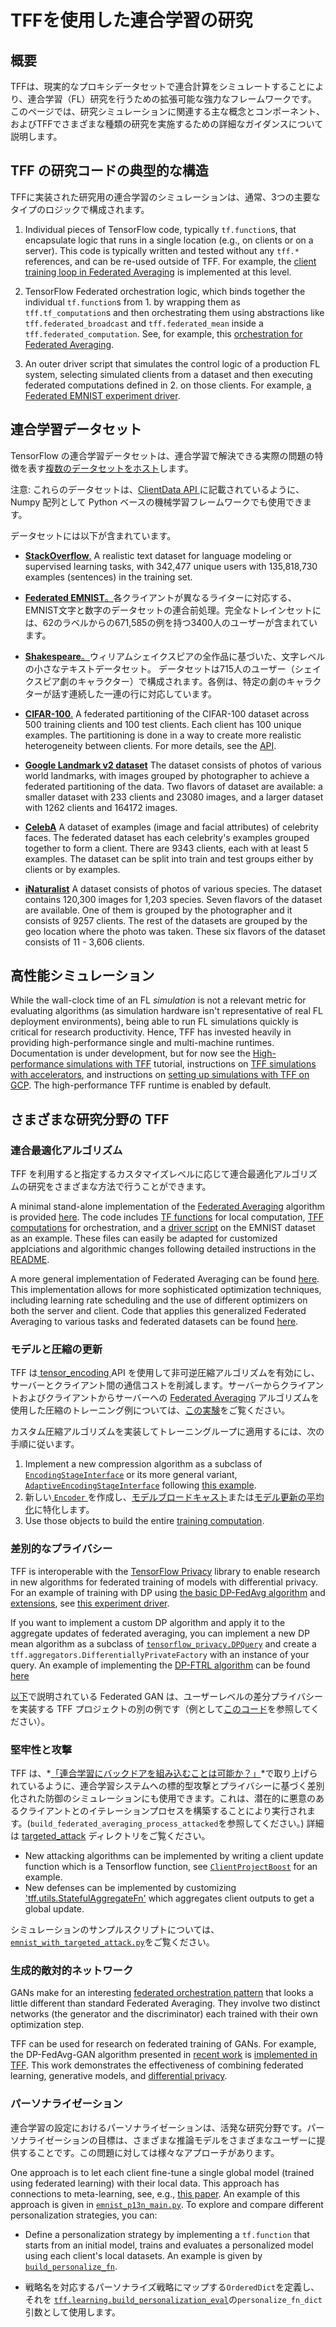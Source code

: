 # TFFを使用した連合学習の研究

<!-- Note that some section headings are used as deep links into the document.
     If you update those section headings, please make sure you also update
     any links to the section. -->

## 概要

TFFは、現実的なプロキシデータセットで連合計算をシミュレートすることにより、連合学習（FL）研究を行うための拡張可能な強力なフレームワークです。 このページでは、研究シミュレーションに関連する主な概念とコンポーネント、およびTFFでさまざまな種類の研究を実施するための詳細なガイダンスについて説明します。

## TFF の研究コードの典型的な構造

TFFに実装された研究用の連合学習のシミュレーションは、通常、3つの主要なタイプのロジックで構成されます。

1. Individual pieces of TensorFlow code, typically `tf.function`s, that encapsulate logic that runs in a single location (e.g., on clients or on a server). This code is typically written and tested without any `tff.*` references, and can be re-used outside of TFF. For example, the [client training loop in Federated Averaging](https://github.com/tensorflow/federated/blob/main/tensorflow_federated/python/examples/simple_fedavg/simple_fedavg_tf.py#L184-L222) is implemented at this level.

2. TensorFlow Federated orchestration logic, which binds together the individual `tf.function`s from 1. by wrapping them as `tff.tf_computation`s and then orchestrating them using abstractions like `tff.federated_broadcast` and `tff.federated_mean` inside a `tff.federated_computation`. See, for example, this [orchestration for Federated Averaging](https://github.com/tensorflow/federated/blob/main/tensorflow_federated/python/examples/simple_fedavg/simple_fedavg_tff.py#L112-L140).

3. An outer driver script that simulates the control logic of a production FL system, selecting simulated clients from a dataset and then executing federated computations defined in 2. on those clients. For example, [a Federated EMNIST experiment driver](https://github.com/tensorflow/federated/blob/main/tensorflow_federated/python/examples/simple_fedavg/emnist_fedavg_main.py).

## 連合学習データセット

TensorFlow の連合学習データセットは、連合学習で解決できる実際の問題の特徴を表す[複数のデータセットをホスト](https://www.tensorflow.org/federated/api_docs/python/tff/simulation/datasets)します。

注意: これらのデータセットは、[ClientData API ](https://www.tensorflow.org/federated/api_docs/python/tff/simulation/ClientData)に記載されているように、Numpy 配列として Python ベースの機械学習フレームワークでも使用できます。

データセットには以下が含まれています。

- [**StackOverflow**.](https://www.tensorflow.org/federated/api_docs/python/tff/simulation/datasets/stackoverflow/load_data) A realistic text dataset for language modeling or supervised learning tasks, with 342,477 unique users with 135,818,730 examples (sentences) in the training set.

- [**Federated EMNIST**。](https://www.tensorflow.org/federated/api_docs/python/tff/simulation/datasets/emnist/load_data)各クライアントが異なるライターに対応する、EMNIST文字と数字のデータセットの連合前処理。完全なトレインセットには、62のラベルからの671,585の例を持つ3400人のユーザーが含まれています。

- [**Shakespeare**。](https://www.tensorflow.org/federated/api_docs/python/tff/simulation/datasets/shakespeare/load_data)ウィリアムシェイクスピアの全作品に基づいた、文字レベルの小さなテキストデータセット。 データセットは715人のユーザー（シェイクスピア劇のキャラクター）で構成されます。各例は、特定の劇のキャラクターが話す連続した一連の行に対応しています。

- [**CIFAR-100**.](https://www.tensorflow.org/federated/api_docs/python/tff/simulation/datasets/cifar100/load_data) A federated partitioning of the CIFAR-100 dataset across 500 training clients and 100 test clients. Each client has 100 unique examples. The partitioning is done in a way to create more realistic heterogeneity between clients. For more details, see the [API](https://www.tensorflow.org/federated/api_docs/python/tff/simulation/datasets/cifar100/load_data).

- [**Google Landmark v2 dataset**](https://www.tensorflow.org/federated/api_docs/python/tff/simulation/datasets/gldv2/load_data) The dataset consists of photos of various world landmarks, with images grouped by photographer to achieve a federated partitioning of the data. Two flavors of dataset are available: a smaller dataset with 233 clients and 23080 images, and a larger dataset with 1262 clients and 164172 images.

- [**CelebA**](https://www.tensorflow.org/federated/api_docs/python/tff/simulation/datasets/celeba/load_data) A dataset of examples (image and facial attributes) of celebrity faces. The federated dataset has each celebrity's examples grouped together to form a client. There are 9343 clients, each with at least 5 examples. The dataset can be split into train and test groups either by clients or by examples.

- [**iNaturalist**](https://www.tensorflow.org/federated/api_docs/python/tff/simulation/datasets/inaturalist/load_data) A dataset consists of photos of various species. The dataset contains 120,300 images for 1,203 species. Seven flavors of the dataset are available. One of them is grouped by the photographer and it consists of 9257 clients. The rest of the datasets are grouped by the geo location where the photo was taken. These six flavors of the dataset consists of 11 - 3,606 clients.

## 高性能シミュレーション

While the wall-clock time of an FL *simulation* is not a relevant metric for evaluating algorithms (as simulation hardware isn't representative of real FL deployment environments), being able to run FL simulations quickly is critical for research productivity. Hence, TFF has invested heavily in providing high-performance single and multi-machine runtimes. Documentation is under development, but for now see the [High-performance simulations with TFF](https://www.tensorflow.org/federated/tutorials/simulations) tutorial, instructions on [TFF simulations with accelerators](https://www.tensorflow.org/federated/tutorials/simulations_with_accelerators), and instructions on [setting up simulations with TFF on GCP](https://www.tensorflow.org/federated/gcp_setup). The high-performance TFF runtime is enabled by default.

## さまざまな研究分野の TFF

### 連合最適化アルゴリズム

TFF を利用すると指定するカスタマイズレベルに応じて連合最適化アルゴリズムの研究をさまざまな方法で行うことができます。

A minimal stand-alone implementation of the [Federated Averaging](https://arxiv.org/abs/1602.05629) algorithm is provided [here](https://github.com/tensorflow/federated/blob/main/tensorflow_federated/python/examples/simple_fedavg). The code includes [TF functions](https://github.com/tensorflow/federated/blob/main/tensorflow_federated/python/examples/simple_fedavg/simple_fedavg_tf.py) for local computation, [TFF computations](https://github.com/tensorflow/federated/blob/main/tensorflow_federated/python/examples/simple_fedavg/simple_fedavg_tff.py) for orchestration, and a [driver script](https://github.com/tensorflow/federated/blob/main/tensorflow_federated/python/examples/simple_fedavg/emnist_fedavg_main.py) on the EMNIST dataset as an example. These files can easily be adapted for customized applciations and algorithmic changes following detailed instructions in the [README](https://github.com/tensorflow/federated/blob/main/tensorflow_federated/python/examples/simple_fedavg/README.md).

A more general implementation of Federated Averaging can be found [here](https://github.com/google-research/federated/blob/master/optimization/fed_avg_schedule.py). This implementation allows for more sophisticated optimization techniques, including learning rate scheduling and the use of different optimizers on both the server and client. Code that applies this generalized Federated Averaging to various tasks and federated datasets can be found [here](https://github.com/google-research/federated/blob/master/optimization).

### モデルと圧縮の更新

TFF は[ tensor_encoding ](https://github.com/tensorflow/model-optimization/tree/master/tensorflow_model_optimization/python/core/internal/tensor_encoding) API を使用して非可逆圧縮アルゴリズムを有効にし、サーバーとクライアント間の通信コストを削減します。サーバーからクライアントおよびクライアントからサーバーへの [Federated Averaging](https://arxiv.org/abs/1812.07210) アルゴリズムを使用した圧縮のトレーニング例については、[この実験](https://github.com/tensorflow/federated/blob/master/tensorflow_federated/python/research/compression/run_experiment.py)をご覧ください。

カスタム圧縮アルゴリズムを実装してトレーニングループに適用するには、次の手順に従います。

1. Implement a new compression algorithm as a subclass of [`EncodingStageInterface`](https://github.com/tensorflow/model-optimization/blob/master/tensorflow_model_optimization/python/core/internal/tensor_encoding/core/encoding_stage.py#L75) or its more general variant, [`AdaptiveEncodingStageInterface`](https://github.com/tensorflow/model-optimization/blob/master/tensorflow_model_optimization/python/core/internal/tensor_encoding/core/encoding_stage.py#L274) following [this example](https://github.com/google-research/federated/blob/master/compression/sparsity.py).
2. 新しい[ `Encoder` ](https://github.com/tensorflow/model-optimization/blob/master/tensorflow_model_optimization/python/core/internal/tensor_encoding/core/core_encoder.py#L38)を作成し、[モデルブロードキャスト](https://github.com/google-research/federated/blob/master/compression/run_experiment.py#L118)または[モデル更新の平均化](https://github.com/google-research/federated/blob/master/compression/run_experiment.py#L144)に特化します。
3. Use those objects to build the entire [training computation](https://github.com/google-research/federated/blob/master/compression/run_experiment.py#L247).

### 差別的なプライバシー

TFF is interoperable with the [TensorFlow Privacy](https://github.com/tensorflow/privacy) library to enable research in new algorithms for federated training of models with differential privacy. For an example of training with DP using [the basic DP-FedAvg algorithm](https://arxiv.org/abs/1710.06963) and [extensions](https://arxiv.org/abs/1812.06210), see [this experiment driver](https://github.com/google-research/federated/blob/master/differential_privacy/stackoverflow/run_federated.py).

If you want to implement a custom DP algorithm and apply it to the aggregate updates of federated averaging, you can implement a new DP mean algorithm as a subclass of [`tensorflow_privacy.DPQuery`](https://github.com/tensorflow/privacy/blob/master/tensorflow_privacy/privacy/dp_query/dp_query.py#L54) and create a `tff.aggregators.DifferentiallyPrivateFactory` with an instance of your query. An example of implementing the [DP-FTRL algorithm](https://arxiv.org/abs/2103.00039) can be found [here](https://github.com/google-research/federated/blob/master/dp_ftrl/dp_fedavg.py)

[以下](#generative_adversarial_networks)で説明されている Federated GAN は、ユーザーレベルの差分プライバシーを実装する TFF プロジェクトの別の例です（例として[このコード](https://github.com/tensorflow/federated/blob/master/tensorflow_federated/python/research/gans/tff_gans.py#L293)を参照してください）。

### 堅牢性と攻撃

TFF は、*[「連合学習にバックドアを組み込むことは可能か？」](https://arxiv.org/abs/1911.07963)*で取り上げられているように、連合学習システムへの標的型攻撃とプライバシーに基づく差別化された防御のシミュレーションにも使用できます。これは、潜在的に悪意のあるクライアントとのイテレーションプロセスを構築することにより実行されます。(`build_federated_averaging_process_attacked`を参照してください。) 詳細は [targeted_attack](https://github.com/tensorflow/federated/tree/6477a3dba6e7d852191bfd733f651fad84b82eab/tensorflow_federated/python/research/targeted_attack) ディレクトリをご覧ください。

- New attacking algorithms can be implemented by writing a client update function which is a Tensorflow function, see [`ClientProjectBoost`](https://github.com/tensorflow/federated/blob/6477a3dba6e7d852191bfd733f651fad84b82eab/federated_research/targeted_attack/attacked_fedavg.py#L460) for an example.
- New defenses can be implemented by customizing ['tff.utils.StatefulAggregateFn'](https://github.com/tensorflow/federated/blob/6477a3dba6e7d852191bfd733f651fad84b82eab/tensorflow_federated/python/core/utils/computation_utils.py#L103) which aggregates client outputs to get a global update.

シミュレーションのサンプルスクリプトについては、[`emnist_with_targeted_attack.py`](https://github.com/tensorflow/federated/blob/6477a3dba6e7d852191bfd733f651fad84b82eab/tensorflow_federated/python/research/targeted_attack/emnist_with_targeted_attack.py)をご覧ください。

### 生成的敵対的ネットワーク

GANs make for an interesting [federated orchestration pattern](https://github.com/google-research/federated/blob/master/gans/tff_gans.py#L266-L316) that looks a little different than standard Federated Averaging. They involve two distinct networks (the generator and the discriminator) each trained with their own optimization step.

TFF can be used for research on federated training of GANs. For example, the DP-FedAvg-GAN algorithm presented in [recent work](https://arxiv.org/abs/1911.06679) is [implemented in TFF](https://github.com/tensorflow/federated/tree/main/federated_research/gans). This work demonstrates the effectiveness of combining federated learning, generative models, and [differential privacy](#differential_privacy).

### パーソナライゼーション

連合学習の設定におけるパーソナライゼーションは、活発な研究分野です。パーソナライゼーションの目標は、さまざまな推論モデルをさまざまなユーザーに提供することです。この問題に対しては様々なアプローチがあります。

One approach is to let each client fine-tune a single global model (trained using federated learning) with their local data. This approach has connections to meta-learning, see, e.g., [this paper](https://arxiv.org/abs/1909.12488). An example of this approach is given in [`emnist_p13n_main.py`](https://github.com/tensorflow/federated/blob/main/tensorflow_federated/python/examples/personalization/emnist_p13n_main.py). To explore and compare different personalization strategies, you can:

- Define a personalization strategy by implementing a `tf.function` that starts from an initial model, trains and evaluates a personalized model using each client's local datasets. An example is given by [`build_personalize_fn`](https://github.com/tensorflow/federated/blob/main/tensorflow_federated/python/examples/personalization/p13n_utils.py).

- 戦略名を対応するパーソナライズ戦略にマップする`OrderedDict`を定義し、それを [`tff.learning.build_personalization_eval`](https://www.tensorflow.org/federated/api_docs/python/tff/learning/build_personalization_eval)の`personalize_fn_dict` 引数として使用します。
